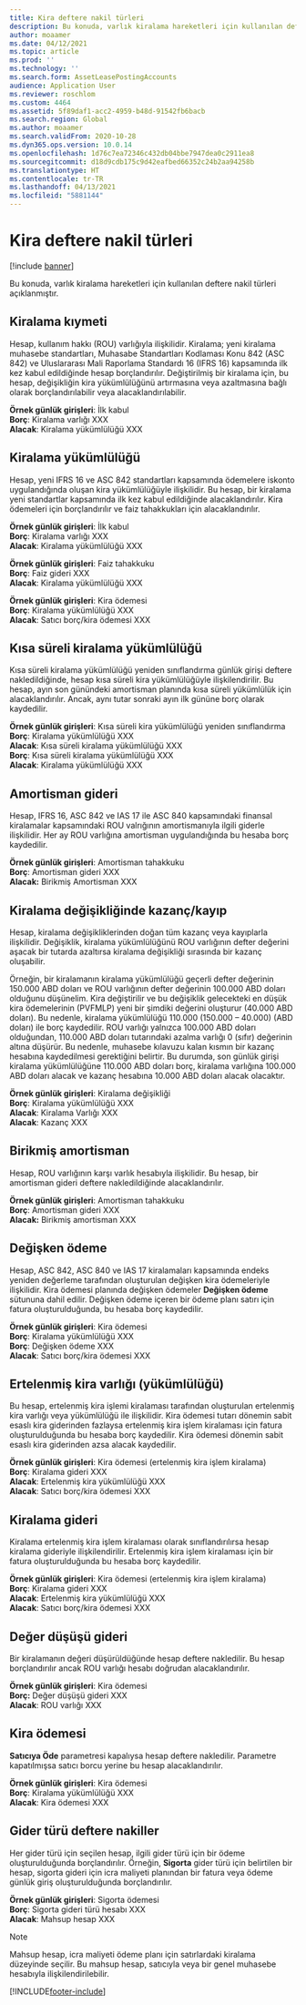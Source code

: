 ```yaml
---
title: Kira deftere nakil türleri
description: Bu konuda, varlık kiralama hareketleri için kullanılan deftere nakil türleri açıklanmıştır.
author: moaamer
ms.date: 04/12/2021
ms.topic: article
ms.prod: ''
ms.technology: ''
ms.search.form: AssetLeasePostingAccounts
audience: Application User
ms.reviewer: roschlom
ms.custom: 4464
ms.assetid: 5f89daf1-acc2-4959-b48d-91542fb6bacb
ms.search.region: Global
ms.author: moaamer
ms.search.validFrom: 2020-10-28
ms.dyn365.ops.version: 10.0.14
ms.openlocfilehash: 1d76c7ea72346c432db04bbe7947dea0c2911ea8
ms.sourcegitcommit: d18d9cdb175c9d42eafbed66352c24b2aa94258b
ms.translationtype: HT
ms.contentlocale: tr-TR
ms.lasthandoff: 04/13/2021
ms.locfileid: "5881144"
---
```

# <a name="lease-posting-types"></a>Kira deftere nakil türleri

[!include [banner](../includes/banner.md)]

Bu konuda, varlık kiralama hareketleri için kullanılan deftere nakil türleri açıklanmıştır.

## <a name="lease-asset"></a>Kiralama kıymeti

Hesap, kullanım hakkı (ROU) varlığıyla ilişkilidir. Kiralama; yeni kiralama muhasebe standartları, Muhasabe Standartları Kodlaması Konu 842 (ASC 842) ve Uluslararası Mali Raporlama Standardı 16 (IFRS 16) kapsamında ilk kez kabul edildiğinde hesap borçlandırılır. Değiştirilmiş bir kiralama için, bu hesap, değişikliğin kira yükümlülüğünü artırmasına veya azaltmasına bağlı olarak borçlandırılabilir veya alacaklandırılabilir.

**Örnek günlük girişleri**: İlk kabul<br>
**Borç**: Kiralama varlığı XXX<br>
**Alacak**: Kiralama yükümlülüğü XXX

## <a name="lease-liability"></a>Kiralama yükümlülüğü

Hesap, yeni IFRS 16 ve ASC 842 standartları kapsamında ödemelere iskonto uygulandığında oluşan kira yükümlülüğüyle ilişkilidir. Bu hesap, bir kiralama yeni standartlar kapsamında ilk kez kabul edildiğinde alacaklandırılır. Kira ödemeleri için borçlandırılır ve faiz tahakkukları için alacaklandırılır.

**Örnek günlük girişleri**: İlk kabul<br>
**Borç**: Kiralama varlığı XXX<br>
**Alacak**: Kiralama yükümlülüğü XXX

**Örnek günlük girişleri**: Faiz tahakkuku<br>
**Borç**: Faiz gideri XXX<br>
**Alacak**: Kiralama yükümlülüğü XXX

**Örnek günlük girişleri**: Kira ödemesi<br>
**Borç**: Kiralama yükümlülüğü XXX<br>
**Alacak**: Satıcı borç/kira ödemesi XXX

## <a name="short-term-lease-liability"></a>Kısa süreli kiralama yükümlülüğü

Kısa süreli kiralama yükümlülüğü yeniden sınıflandırma günlük girişi deftere nakledildiğinde, hesap kısa süreli kira yükümlülüğüyle ilişkilendirilir. Bu hesap, ayın son günündeki amortisman planında kısa süreli yükümlülük için alacaklandırılır. Ancak, aynı tutar sonraki ayın ilk gününe borç olarak kaydedilir.

**Örnek günlük girişleri**: Kısa süreli kira yükümlülüğü yeniden sınıflandırma<br>
**Borç**: Kiralama yükümlülüğü XXX<br>
**Alacak**: Kısa süreli kiralama yükümlülüğü XXX<br>
**Borç**: Kısa süreli kiralama yükümlülüğü XXX<br>
**Alacak**: Kiralama yükümlülüğü XXX

## <a name="depreciation-expense"></a>Amortisman gideri

Hesap, IFRS 16, ASC 842 ve IAS 17 ile ASC 840 kapsamındaki finansal kiralamalar kapsamındaki ROU valrığının amortismanıyla ilgili giderle ilişkilidir. Her ay ROU varlığına amortisman uygulandığında bu hesaba borç kaydedilir.

**Örnek günlük girişleri**: Amortisman tahakkuku<br>
**Borç**: Amortisman gideri XXX<br>
**Alacak:** Birikmiş Amortisman XXX

## <a name="gainloss-on-lease-modification"></a>Kiralama değişikliğinde kazanç/kayıp

Hesap, kiralama değişikliklerinden doğan tüm kazanç veya kayıplarla ilişkilidir. Değişiklik, kiralama yükümlülüğünü ROU varlığının defter değerini aşacak bir tutarda azaltırsa kiralama değişikliği sırasında bir kazanç oluşabilir.

Örneğin, bir kiralamanın kiralama yükümlülüğü geçerli defter değerinin 150.000 ABD doları ve ROU varlığının defter değerinin 100.000 ABD doları olduğunu düşünelim. Kira değiştirilir ve bu değişiklik gelecekteki en düşük kira ödemelerinin (PVFMLP) yeni bir şimdiki değerini oluşturur (40.000 ABD doları). Bu nedenle, kiralama yükümlülüğü 110.000 (150.000 – 40.000) (ABD doları) ile borç kaydedilir. ROU varlığı yalnızca 100.000 ABD doları olduğundan, 110.000 ABD doları tutarındaki azalma varlığı 0 (sıfır) değerinin altına düşürür. Bu nedenle, muhasebe kılavuzu kalan kısmın bir kazanç hesabına kaydedilmesi gerektiğini belirtir. Bu durumda, son günlük girişi kiralama yükümlülüğüne 110.000 ABD doları borç, kiralama varlığına 100.000 ABD doları alacak ve kazanç hesabına 10.000 ABD doları alacak olacaktır.

**Örnek günlük girişleri**: Kiralama değişikliği<br>
**Borç**: Kiralama yükümlülüğü XXX<br>
**Alacak**: Kiralama Varlığı XXX<br>
**Alacak**: Kazanç XXX

## <a name="accumulated-depreciation"></a>Birikmiş amortisman

Hesap, ROU varlığının karşı varlık hesabıyla ilişkilidir. Bu hesap, bir amortisman gideri deftere nakledildiğinde alacaklandırılır.

**Örnek günlük girişleri**: Amortisman tahakkuku<br>
**Borç**: Amortisman gideri XXX<br>
**Alacak:** Birikmiş amortisman XXX

## <a name="variable-payment"></a>Değişken ödeme

Hesap, ASC 842, ASC 840 ve IAS 17 kiralamaları kapsamında endeks yeniden değerleme tarafından oluşturulan değişken kira ödemeleriyle ilişkilidir. Kira ödemesi planında değişken ödemeler **Değişken ödeme** sütununa dahil edilir. Değişken ödeme içeren bir ödeme planı satırı için fatura oluşturulduğunda, bu hesaba borç kaydedilir.

**Örnek günlük girişleri**: Kira ödemesi<br>
**Borç**: Kiralama yükümlülüğü XXX<br>
**Borç**: Değişken ödeme XXX<br>
**Alacak**: Satıcı borç/kira ödemesi XXX

## <a name="deferred-rent-asset-liability"></a>Ertelenmiş kira varlığı (yükümlülüğü)

Bu hesap, ertelenmiş kira işlemi kiralaması tarafından oluşturulan ertelenmiş kira varlığı veya yükümlülüğü ile ilişkilidir. Kira ödemesi tutarı dönemin sabit esaslı kira giderinden fazlaysa ertelenmiş kira işlem kiralaması için fatura oluşturulduğunda bu hesaba borç kaydedilir. Kira ödemesi dönemin sabit esaslı kira giderinden azsa alacak kaydedilir.

**Örnek günlük girişleri**: Kira ödemesi (ertelenmiş kira işlem kiralama)<br>
**Borç**: Kiralama gideri XXX<br>
**Alacak**: Ertelenmiş kira yükümlülüğü XXX<br>
**Alacak**: Satıcı borç/kira ödemesi XXX

## <a name="lease-expense"></a>Kiralama gideri

Kiralama ertelenmiş kira işlem kiralaması olarak sınıflandırılırsa hesap kiralama gideriyle ilişkilendirilir. Ertelenmiş kira işlem kiralaması için bir fatura oluşturulduğunda bu hesaba borç kaydedilir.

**Örnek günlük girişleri**: Kira ödemesi (ertelenmiş kira işlem kiralama)<br>
**Borç**: Kiralama gideri XXX<br>
**Alacak**: Ertelenmiş kira yükümlülüğü XXX<br>
**Alacak**: Satıcı borç/kira ödemesi XXX

## <a name="impairment-expense"></a>Değer düşüşü gideri

Bir kiralamanın değeri düşürüldüğünde hesap deftere nakledilir. Bu hesap borçlandırılır ancak ROU varlığı hesabı doğrudan alacaklandırılır.

**Örnek günlük girişleri**: Kira ödemesi<br>
**Borç:** Değer düşüşü gideri XXX<br>
**Alacak**: ROU varlığı XXX

## <a name="lease-payment"></a>Kira ödemesi

**Satıcıya Öde** parametresi kapalıysa hesap deftere nakledilir. Parametre kapatılmışsa satıcı borcu yerine bu hesap alacaklandırılır.

**Örnek günlük girişleri**: Kira ödemesi<br>
**Borç**: Kiralama yükümlülüğü XXX<br>
**Alacak**: Kira ödemesi XXX

## <a name="expense-type-postings"></a>Gider türü deftere nakiller

Her gider türü için seçilen hesap, ilgili gider türü için bir ödeme oluşturulduğunda borçlandırılır. Örneğin, **Sigorta** gider türü için belirtilen bir hesap, sigorta gideri için icra maliyeti planından bir fatura veya ödeme günlük giriş oluşturulduğunda borçlandırılır.

**Örnek günlük girişleri**: Sigorta ödemesi<br>
**Borç**: Sigorta gideri türü hesabı XXX<br>
**Alacak**: Mahsup hesap XXX

> [!NOTE]
> Mahsup hesap, icra maliyeti ödeme planı için satırlardaki kiralama düzeyinde seçilir. Bu mahsup hesap, satıcıyla veya bir genel muhasebe hesabıyla ilişkilendirilebilir.


[!INCLUDE[footer-include](../../includes/footer-banner.md)]
